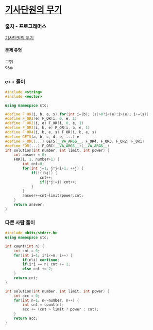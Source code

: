 # [기사단원의 무기](https://school.programmers.co.kr/learn/courses/30/lessons/136798)

### 출처 - 프로그래머스
[기사단원의 무기](https://school.programmers.co.kr/learn/courses/30/lessons/136798)

#### 문제 유형
구현  
약수

### c++ 풀이
```c++
#include <string>
#include <vector>

using namespace std;

#define F_OR(i, b, e, s) for(int i=(b); (s)>0?i<(e):i>(e); i+=(s))
#define F_OR1(e) F_OR(i, 0, e, 1)
#define F_OR2(i, e) F_OR(i, 0, e, 1)
#define F_OR3(i, b, e) F_OR(i, b, e, 1)
#define F_OR4(i, b, e, s) F_OR(i, b, e, s)
#define GET5(a, b, c, d, e, ...) e
#define F_ORC(...) GET5(__VA_ARGS__, F_OR4, F_OR3, F_OR2, F_OR1)
#define FOR(...) F_ORC(__VA_ARGS__)(__VA_ARGS__)
int solution(int number, int limit, int power) {
    int answer = 0;
    FOR(i, 1, number+1) {
        int cnt=0;
        for(int j=1; j*j<i+1; ++j) {
            if(!(i%j)) {
                cnt++;
                if(j*j!=i) cnt++;
            }
        }
        answer+=cnt>limit?power:cnt;
    }
    return answer;
}
```

### 다른 사람 풀이
```c++
#include <bits/stdc++.h>
using namespace std;

int count(int n) {
    int cnt = 0;
    for(int i=1; i*i<=n; i++) {
        if(n%i) continue;
        if(i*i == n) cnt += 1;
        else cnt += 2;
    }
    return cnt;
}

int solution(int number, int limit, int power) {
    int acc = 0;
    for(int n=1; n<=number; n++) {
        int cnt = count(n);
        acc += (cnt > limit ? power : cnt);
    }
    return acc;
}
```